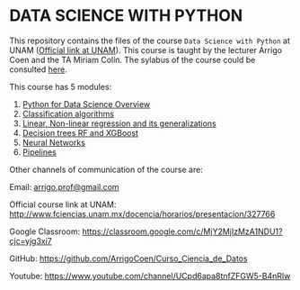 # DATA SCIENCE WITH PYTHON
This repository contains the files of the course `Data Science with Python` at UNAM ([Official link at UNAM](https://www.fciencias.unam.mx/docencia/horarios/presentacion/327766)). This course is taught by the lecturer Arrigo Coen and the TA Miriam Colín. The sylabus of the course could be consulted [here](https://github.com/ArrigoCoen/Curso_Ciencia_de_Datos/blob/main/Temario%20Ciencia%20de%20Datos%20Python.pdf).

This course has 5 modules:
 1. [Python for Data Science Overview](https://github.com/ArrigoCoen/Curso_Ciencia_de_Datos/tree/main/1.%20Python%20for%20Data%20Science%20Overview)
 2. [Classification algorithms](https://github.com/ArrigoCoen/Curso_Ciencia_de_Datos/tree/main/2.%20Classification%20algorithms)
 3. [Linear, Non-linear regression and its generalizations](https://github.com/ArrigoCoen/Curso_Ciencia_de_Datos/tree/main/3.%20Linear%20Non-linear%20regression%20and%20its%20generalizations)
 4. [Decision trees RF and XGBoost](https://github.com/ArrigoCoen/Curso_Ciencia_de_Datos/tree/main/4.%20Decision%20trees%20RF%20and%20XGBoost)
 5. [Neural Networks](https://github.com/ArrigoCoen/Curso_Ciencia_de_Datos/tree/main/5.%20Neural%20Networks)
 6. [Pipelines](https://github.com/ArrigoCoen/Curso_Ciencia_de_Datos/tree/main/EXTRA%20Pipelines)

Other channels of communication of the course are:

 Email:
 arrigo.prof@gmail.com

 Official course link at UNAM:
 http://www.fciencias.unam.mx/docencia/horarios/presentacion/327766

 Google Classroom:
 https://classroom.google.com/c/MjY2MjIzMzA1NDU1?cjc=yjg3xi7

 GitHub:
 https://github.com/ArrigoCoen/Curso_Ciencia_de_Datos

 Youtube:
 https://www.youtube.com/channel/UCpd6apa8tnfZFGW5-B4nRlw
